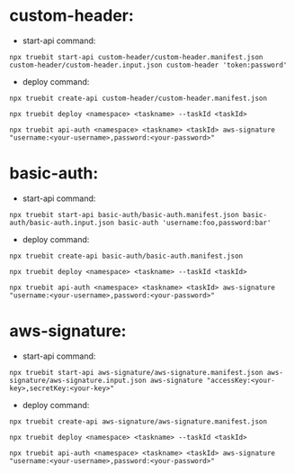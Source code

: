 
# custom-header:

* start-api command:
```
npx truebit start-api custom-header/custom-header.manifest.json custom-header/custom-header.input.json custom-header 'token:password'
```

* deploy command:
```
npx truebit create-api custom-header/custom-header.manifest.json

npx truebit deploy <namespace> <taskname> --taskId <taskId>

npx truebit api-auth <namespace> <taskname> <taskId> aws-signature "username:<your-username>,password:<your-password>"
```

# basic-auth:

* start-api command:
```
npx truebit start-api basic-auth/basic-auth.manifest.json basic-auth/basic-auth.input.json basic-auth 'username:foo,password:bar'
```

* deploy command:
```
npx truebit create-api basic-auth/basic-auth.manifest.json

npx truebit deploy <namespace> <taskname> --taskId <taskId>

npx truebit api-auth <namespace> <taskname> <taskId> aws-signature "username:<your-username>,password:<your-password>"
```

# aws-signature:

* start-api command:
```
npx truebit start-api aws-signature/aws-signature.manifest.json aws-signature/aws-signature.input.json aws-signature "accessKey:<your-key>,secretKey:<your-key>"
```

* deploy command:
```
npx truebit create-api aws-signature/aws-signature.manifest.json

npx truebit deploy <namespace> <taskname> --taskId <taskId>

npx truebit api-auth <namespace> <taskname> <taskId> aws-signature "username:<your-username>,password:<your-password>"
```